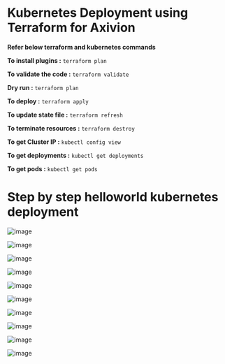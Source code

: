 # Kubernetes Deployment using Terraform for Axivion

**Refer below terraform and kubernetes commands**
  
**To install plugins :** 
```terraform plan```

**To validate the code :** 
```terraform validate```

**Dry run :** 
```terraform plan```

**To deploy :**
```terraform apply```

**To update state file :** 
```terraform refresh```

**To terminate resources :** 
```terraform destroy```

**To get Cluster IP :** 
```kubectl config view```

**To get deployments :** 
```kubectl get deployments```

**To get pods :** 
```kubectl get pods```





# Step by step helloworld kubernetes deployment


![image](https://user-images.githubusercontent.com/101940552/168967687-01366857-d9c0-423b-9661-a05cded1b566.png)

![image](https://user-images.githubusercontent.com/101940552/168967903-897c1ac5-44d8-4a5b-bbc8-b9457965448c.png)

![image](https://user-images.githubusercontent.com/101940552/168968192-4b751288-7fe9-4fb9-b4db-d84b58d8a163.png)

![image](https://user-images.githubusercontent.com/101940552/168973010-16c263b2-8684-4eb6-a17c-116d3e1241a4.png)

![image](https://user-images.githubusercontent.com/101940552/168970039-ccfa7ddf-423b-493d-90b3-2bffee279001.png)

![image](https://user-images.githubusercontent.com/101940552/168970122-05f5b1c7-b3a1-4b12-9819-75513faa4069.png)

![image](https://user-images.githubusercontent.com/101940552/168970561-b302dfbd-1be7-4a8a-bbd1-d8391d4d77d9.png)

![image](https://user-images.githubusercontent.com/101940552/168970683-fc054fbf-7363-4efd-9500-b4b608f4422f.png)

![image](https://user-images.githubusercontent.com/101940552/168970802-51aa1eb4-4536-4b5f-b2a9-b60d9b5fa0ef.png)

![image](https://user-images.githubusercontent.com/101940552/168970914-ad0eaa09-7ee7-4018-a43e-649819f248f0.png)





